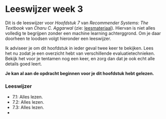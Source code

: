 # Leeswijzer week 3

Dit is de leeswijzer voor *Hoofdstuk 7* van *Recommender Systems: The Textbook* van *Charu C. Aggarwal* (zie: [leesmateriaal](/reading)). Hiervan is niet alles volledig te begrijpen zonder een machine learning achterggrond. Om je daar doorheen te loodsen volgt hieronder een leeswijzer.

Ik adviseer je om dit hoofdstuk in ieder geval twee keer te bekijken. Lees het nu zodat je een overzicht hebt van verschillende evaluatietechnieken. Bekijk het voor je tentamen nog een keer, en zorg dan dat je ook echt alle details goed leert.

**Je kan al aan de opdracht beginnen voor je dit hoofdstuk hebt gelezen.**

### Leeswijzer

* 7.1: Alles lezen.
* 7.2: Alles lezen.
* 7.3: Alles lezen.
*
